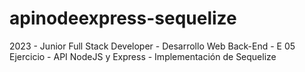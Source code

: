 # apinodeexpress-sequelize
2023 - Junior Full Stack Developer - Desarrollo Web Back-End - E 05 Ejercicio - API NodeJS y Express - Implementación de Sequelize
